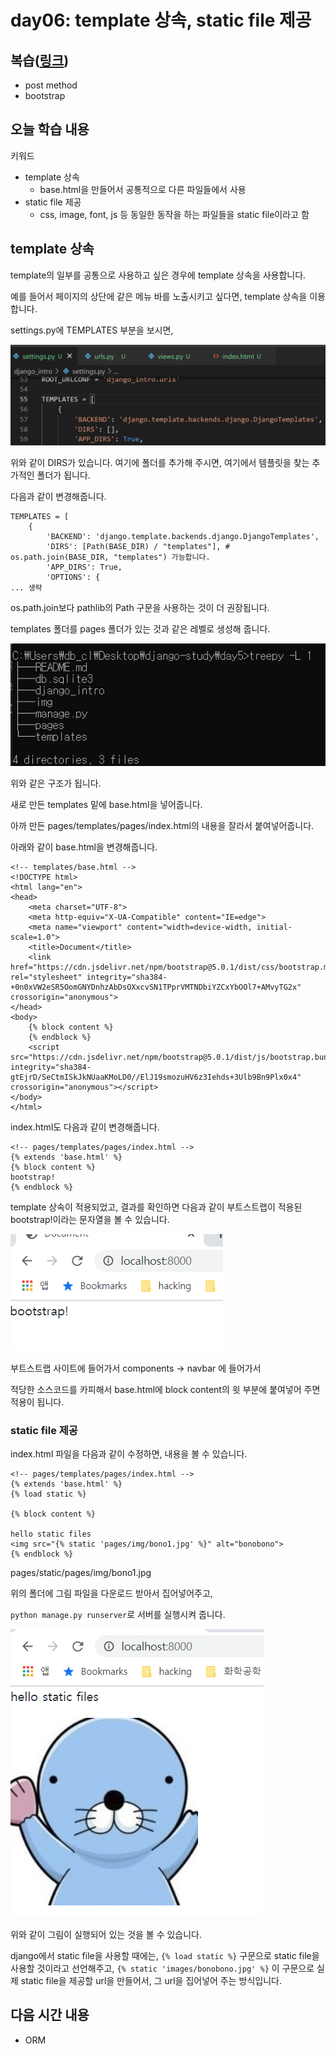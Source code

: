 # day06: template 상속, static file 제공

## 복습([링크](../day05/README.md))

- post method
- bootstrap



## 오늘 학습 내용

키워드

- template 상속
  - base.html을 만들어서 공통적으로 다른 파일들에서 사용
- static file 제공
  - css, image, font, js 등 동일한 동작을 하는 파일들을 static file이라고 함



## template 상속

template의 일부를 공통으로 사용하고 싶은 경우에 template 상속을 사용합니다.

예를 들어서 페이지의 상단에 같은 메뉴 바를 노출시키고 싶다면, template 상속을 이용합니다.

settings.py에 TEMPLATES 부분을 보시면,

[![image-20210527075426165](img/README/image-20210527075426165.png)](https://github.com/dwlim-nota/django-study/blob/main/day5/img/README/image-20210527075426165.png)

위와 같이 DIRS가 있습니다. 여기에 폴더를 추가해 주시면, 여기에서 템플릿을 찾는 추가적인 폴더가 됩니다.

다음과 같이 변경해줍니다.

```
TEMPLATES = [
    {
        'BACKEND': 'django.template.backends.django.DjangoTemplates',
        'DIRS': [Path(BASE_DIR) / "templates"], # os.path.join(BASE_DIR, "templates") 가능합니다.
        'APP_DIRS': True,
        'OPTIONS': {
... 생략
```

os.path.join보다 pathlib의 Path 구문을 사용하는 것이 더 권장됩니다.

templates 폴더를 pages 폴더가 있는 것과 같은 레벨로 생성해 줍니다.

[![image-20210527075924350](img/README/image-20210527075924350.png)](https://github.com/dwlim-nota/django-study/blob/main/day5/img/README/image-20210527075924350.png)

위와 같은 구조가 됩니다.

새로 만든 templates 밑에 base.html을 넣어줍니다.

아까 만든 pages/templates/pages/index.html의 내용을 잘라서 붙여넣어줍니다.

아래와 같이 base.html을 변경해줍니다.

```
<!-- templates/base.html -->
<!DOCTYPE html>
<html lang="en">
<head>
    <meta charset="UTF-8">
    <meta http-equiv="X-UA-Compatible" content="IE=edge">
    <meta name="viewport" content="width=device-width, initial-scale=1.0">
    <title>Document</title>
    <link href="https://cdn.jsdelivr.net/npm/bootstrap@5.0.1/dist/css/bootstrap.min.css" rel="stylesheet" integrity="sha384-+0n0xVW2eSR5OomGNYDnhzAbDsOXxcvSN1TPprVMTNDbiYZCxYbOOl7+AMvyTG2x" crossorigin="anonymous">
</head>
<body>
    {% block content %}
    {% endblock %}
    <script src="https://cdn.jsdelivr.net/npm/bootstrap@5.0.1/dist/js/bootstrap.bundle.min.js" integrity="sha384-gtEjrD/SeCtmISkJkNUaaKMoLD0//ElJ19smozuHV6z3Iehds+3Ulb9Bn9Plx0x4" crossorigin="anonymous"></script>
</body>
</html>
```

index.html도 다음과 같이 변경해줍니다.

```
<!-- pages/templates/pages/index.html -->
{% extends 'base.html' %}
{% block content %}
bootstrap!
{% endblock %}
```

template 상속이 적용되었고, 결과를 확인하면 다음과 같이 부트스트랩이 적용된 bootstrap!이라는 문자열을 볼 수 있습니다.

[![image-20210527080229680](img/README/image-20210527080229680.png)](https://github.com/dwlim-nota/django-study/blob/main/day5/img/README/image-20210527080229680.png)

부트스트랩 사이트에 들어가서 components -> navbar 에 들어가서

적당한 소스코드를 카피해서 base.html에 block content의 윗 부분에 붙여넣어 주면 적용이 됩니다.



### static file 제공



index.html 파일을 다음과 같이 수정하면, 내용을 볼 수 있습니다.

```
<!-- pages/templates/pages/index.html -->
{% extends 'base.html' %}
{% load static %}

{% block content %}

hello static files
<img src="{% static 'pages/img/bono1.jpg' %}" alt="bonobono">
{% endblock %}
```

pages/static/pages/img/bono1.jpg

위의 폴더에 그림 파일을 다운로드 받아서 집어넣어주고,

`python manage.py runserver`로 서버를 실행시켜 줍니다.

[![image-20210528100611611](img/README/image-20210528100611611.png)](https://github.com/dwlim-nota/django-study/blob/main/day6/img/README/image-20210528100611611.png)

위와 같이 그림이 실행되어 있는 것을 볼 수 있습니다.

django에서 static file을 사용할 때에는, `{% load static %}` 구문으로 static file을 사용할 것이라고 선언해주고, `{% static 'images/bonobono.jpg' %}` 이 구문으로 실제 static file을 제공할 url을 만들어서, 그 url을 집어넣어 주는 방식입니다.

## 다음 시간 내용

- ORM
